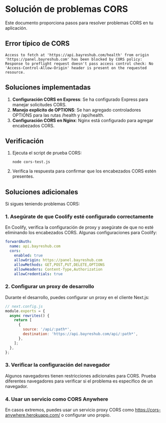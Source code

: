 # Solución de problemas CORS

Este documento proporciona pasos para resolver problemas CORS en tu aplicación.

## Error típico de CORS

```
Access to fetch at 'https://api.bayreshub.com/health' from origin 'https://panel.bayreshub.com' has been blocked by CORS policy: Response to preflight request doesn't pass access control check: No 'Access-Control-Allow-Origin' header is present on the requested resource.
```

## Soluciones implementadas

1. **Configuración CORS en Express**: Se ha configurado Express para manejar solicitudes CORS.
2. **Manejo explícito de OPTIONS**: Se han agregado controladores OPTIONS para las rutas /health y /api/health.
3. **Configuración CORS en Nginx**: Nginx está configurado para agregar encabezados CORS.

## Verificación

1. Ejecuta el script de prueba CORS:
   ```
   node cors-test.js
   ```

2. Verifica la respuesta para confirmar que los encabezados CORS estén presentes.

## Soluciones adicionales

Si sigues teniendo problemas CORS:

### 1. Asegúrate de que Coolify esté configurado correctamente

En Coolify, verifica la configuración de proxy y asegúrate de que no esté eliminando los encabezados CORS. Algunas configuraciones para Coolify:

```yaml
forwardAuth:
  name: api.bayreshub.com
  cors:
    enabled: true
    allowOrigin: https://panel.bayreshub.com
    allowMethods: GET,POST,PUT,DELETE,OPTIONS
    allowHeaders: Content-Type,Authorization
    allowCredentials: true
```

### 2. Configurar un proxy de desarrollo

Durante el desarrollo, puedes configurar un proxy en el cliente Next.js:

```js
// next.config.js
module.exports = {
  async rewrites() {
    return [
      {
        source: '/api/:path*',
        destination: 'https://api.bayreshub.com/api/:path*',
      },
    ];
  },
};
```

### 3. Verificar la configuración del navegador

Algunos navegadores tienen restricciones adicionales para CORS. Prueba diferentes navegadores para verificar si el problema es específico de un navegador.

### 4. Usar un servicio como CORS Anywhere

En casos extremos, puedes usar un servicio proxy CORS como https://cors-anywhere.herokuapp.com/ o configurar uno propio. 